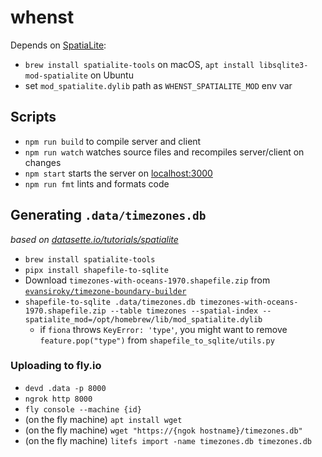 # whenst

Depends on [SpatiaLite](https://www.gaia-gis.it/fossil/libspatialite/index):

- `brew install spatialite-tools` on macOS, `apt install libsqlite3-mod-spatialite` on Ubuntu
- set `mod_spatialite.dylib` path as `WHENST_SPATIALITE_MOD` env var

## Scripts

- `npm run build` to compile server and client
- `npm run watch` watches source files and recompiles server/client on changes
- `npm start` starts the server on [localhost:3000](http://localhost:3000)
- `npm run fmt` lints and formats code

## Generating `.data/timezones.db`
_based on [datasette.io/tutorials/spatialite](https://datasette.io/tutorials/spatialite)_

- `brew install spatialite-tools`
- `pipx install shapefile-to-sqlite`
- Download `timezones-with-oceans-1970.shapefile.zip` from [`evansiroky/timezone-boundary-builder`](https://github.com/evansiroky/timezone-boundary-builder/releases)
- `shapefile-to-sqlite .data/timezones.db timezones-with-oceans-1970.shapefile.zip --table timezones --spatial-index --spatialite_mod=/opt/homebrew/lib/mod_spatialite.dylib`
  - if `fiona` throws `KeyError: 'type'`, you might want to remove `feature.pop("type")` from `shapefile_to_sqlite/utils.py`

### Uploading to fly.io
- `devd .data -p 8000`
- `ngrok http 8000`
- `fly console --machine {id}`
- (on the fly machine) `apt install wget`
- (on the fly machine) `wget "https://{ngok hostname}/timezones.db"`
- (on the fly machine) `litefs import -name timezones.db timezones.db`
